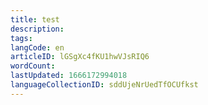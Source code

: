 ```yaml
---
title: test
description: 
tags: 
langCode: en
articleID: lGSgXc4fKU1hwVJsRIQ6
wordCount: 
lastUpdated: 1666172994018
languageCollectionID: sddUjeNrUedTfOCUfkst
---
```



